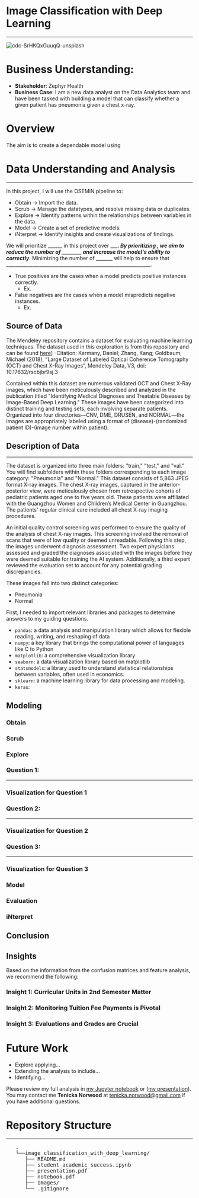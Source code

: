 # Image Classification with Deep Learning
***

![cdc-SrHKQxGuuqQ-unsplash](https://github.com/dataeducator/Image_Classification_with_Deep_Learning/assets/107881738/85901ac6-f445-4f75-b856-e88bf0e9d3de)

# Business Understanding:
* __Stakeholder__: Zephyr Health
* __Business Case__: I am a new data analyst on the Data Analytics team and have been tasked with building a model that can classify whether a given patient has pneumonia given a chest x-ray.

# Overview
The aim is to create a dependable model using 

# Data Understanding and Analysis
***
In this project, I will use the OSEMiN pipeline to:

* Obtain → Import the data.
* Scrub → Manage the datatypes, and resolve missing data or duplicates.
* Explore → Identify patterns within the relationships between variables in the data.
* Model → Create a set of predictive models.
* iNterpret → Identify insights and create visualizations of findings.

We will prioritize ______ in this project over ______. By prioritizing ______, we aim to reduce the number of ________ and increase the model's ability to correctly_________. Minimizing the number of _______ will help to ensure that _____________________________________________________________.

* True positives are the cases when a model predicts positive instances correctly.
    - Ex. 
* False negatives are the cases when a model mispredicts negative instances.
    - Ex. 

## Source of Data
The Mendeley repository contains a dataset for evaluating machine learning techniques. The dataset used in this exploration is from this repository and can be found [here]((https://data.mendeley.com/datasets/rscbjbr9sj/2).)]
-Citation: Kermany, Daniel; Zhang, Kang; Goldbaum, Michael (2018), “Large Dataset of Labeled Optical Coherence Tomography (OCT) and Chest X-Ray Images”, Mendeley Data, V3, doi: 10.17632/rscbjbr9sj.3

Contained within this dataset are numerous validated OCT and Chest X-Ray images, which have been meticulously described and analyzed in the publication titled "Identifying Medical Diagnoses and Treatable Diseases by Image-Based Deep Learning." These images have been categorized into distinct training and testing sets, each involving separate patients. Organized into four directories—CNV, DME, DRUSEN, and NORMAL—the images are appropriately labeled using a format of (disease)-(randomized patient ID)-(image number within patient).


## Description of Data
***
The dataset is organized into three main folders: "train," "test," and "val." You will find subfolders within these folders corresponding to each image category: "Pneumonia" and "Normal." This dataset consists of 5,863 JPEG format X-ray images. 
The chest X-ray images, captured in the anterior-posterior view, were meticulously chosen from retrospective cohorts of pediatric patients aged one to five years old. These patients were affiliated with the Guangzhou Women and Children’s Medical Center in Guangzhou. The patients' regular clinical care included all chest X-ray imaging procedures.

An initial quality control screening was performed to ensure the quality of the analysis of chest X-ray images. This screening involved the removal of scans that were of low quality or deemed unreadable. Following this step, the images underwent diagnosis assessment. Two expert physicians assessed and graded the diagnoses associated with the images before they were deemed suitable for training the AI system. Additionally, a third expert reviewed the evaluation set to account for any potential grading discrepancies.

These images fall into two distinct categories:
- Pneumonia
- Normal

First, I needed to import relevant libraries and packages to determine answers to my guiding questions.

* <code>pandas</code>: a data analysis and manipulation library which allows for flexible reading, writing, and reshaping of data
* <code>numpy</code>: a key library that brings the computational power of languages like C to Python
* <code>matplotlib</code>: a comprehensive visualization library
* <code>seaborn</code>: a data visualization library based on matplotlib
* <code>statsmodels</code>: a library used to understand statistical relationships between variables, often used in economics.
* <code>sklearn</code>: a machine learning library for data processing and modeling.
* <code>keras</code>:

## Modeling

### Obtain


### Scrub


### Explore


###  Question 1: 
***


### Visualization for Question 1



### Question 2:
***


### Visualization for Question 2



### Question 3:  
***


### Visualization for Question 3



### Model


### Evaluation


### iNterpret

## Conclusion

## Insights
Based on the information from the confusion matrices and feature analysis, we recommend the following:


### Insight 1: Curricular Units in 2nd Semester Matter
 

### Insight 2: Monitoring Tuition Fee Payments is Pivotal 

### Insight 3: Evaluations and Grades are Crucial
 


# Future Work
* Explore applying...
* Extending the analysis to include... 
* Identifying...

Please review my full analysis in [my Jupyter notebook]( ) or ([my presentation]( )).
You may contact me __Tenicka Norwood__ at tenicka.norwood@gmail.com if you have additional questions.

# Repository Structure
***
<pre>
   .
   └──image_classification_with_deep_learning/
      ├── README.md                                            Overview for project reviewers  
      ├── student_academic_success.ipynb                       Documentation of Full Analysis in Jupyter Notebook
      ├── presentation.pdf                                     PDF version of Full Analysis shown in a slide deck
      ├── notebook.pdf                                         PDF version of Full Analysis shown in Jupyter notebook
      ├── Images/                                              Includes images generated from Python code and sourced externally
      └── .gitignore                                           Specifies intentionally untracked files
